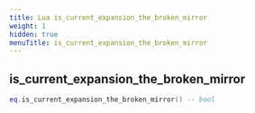 ```yaml
---
title: Lua is_current_expansion_the_broken_mirror
weight: 1
hidden: true
menuTitle: is_current_expansion_the_broken_mirror
---
```

## is_current_expansion_the_broken_mirror
```lua
eq.is_current_expansion_the_broken_mirror() -- bool
```
